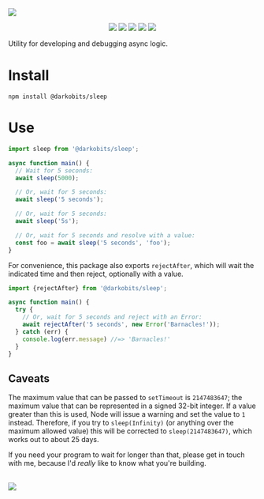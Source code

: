 <a href="#top" id="top">
  <img src="https://user-images.githubusercontent.com/441546/102317184-f7e42600-3f2b-11eb-89c4-908643f38f5c.png" style="max-width: 100%;">
</a>
<p align="center">
  <a href="https://www.npmjs.com/package/@darkobits/sleep"><img src="https://img.shields.io/npm/v/@darkobits/sleep.svg?style=flat-square"></a>
  <a href="https://github.com/darkobits/sleep/actions?query=workflow%3ACI"><img src="https://img.shields.io/github/workflow/status/darkobits/sleep/CI/master?style=flat-square"></a>
  <a href="https://app.codecov.io/gh/darkobits/sleep/branch/master"><img src="https://img.shields.io/codecov/c/github/darkobits/sleep/master?style=flat-square"></a>
  <a href="https://depfu.com/github/darkobits/sleep"><img src="https://img.shields.io/depfu/darkobits/sleep?style=flat-square"></a>
  <a href="https://conventionalcommits.org"><img src="https://img.shields.io/static/v1?label=commits&message=conventional&style=flat-square&color=398AFB"></a>
</p>

Utility for developing and debugging async logic.

# Install

```
npm install @darkobits/sleep
```

# Use

```ts
import sleep from '@darkobits/sleep';

async function main() {
  // Wait for 5 seconds:
  await sleep(5000);

  // Or, wait for 5 seconds:
  await sleep('5 seconds');

  // Or, wait for 5 seconds:
  await sleep('5s');

  // Or, wait for 5 seconds and resolve with a value:
  const foo = await sleep('5 seconds', 'foo');
}
```

For convenience, this package also exports `rejectAfter`, which will wait the
indicated time and then reject, optionally with a value.

```ts
import {rejectAfter} from '@darkobits/sleep';

async function main() {
  try {
    // Or, wait for 5 seconds and reject with an Error:
    await rejectAfter('5 seconds', new Error('Barnacles!'));
  } catch (err) {
    console.log(err.message) //=> 'Barnacles!'
  }
}
```

## Caveats

The maximum value that can be passed to `setTimeout` is `2147483647`; the
maximum value that can be represented in a signed 32-bit integer. If a value
greater than this is used, Node will issue a warning and set the value to `1`
instead. Therefore, if you try to `sleep(Infinity)` (or anything over the
maximum allowed value) this will be corrected to `sleep(2147483647)`, which
works out to about 25 days.

If you need your program to wait for longer than that, please get in touch with
me, because I'd _really_ like to know what you're building.

<br />
<a href="#top">
  <img src="https://user-images.githubusercontent.com/441546/118062198-4ff04e80-b34b-11eb-87f3-406a345d5526.png" style="max-width: 100%;">
</a>
